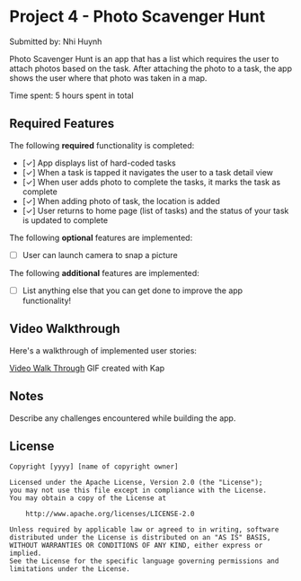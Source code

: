 # Project 4 - Photo Scavenger Hunt

Submitted by: Nhi Huynh

Photo Scavenger Hunt is an app that has a list which requires the user to attach photos based on the task. After attaching the photo to a task, the app shows the user where that photo was taken in a map.

Time spent: 5 hours spent in total

## Required Features

The following **required** functionality is completed:

- [✓] App displays list of hard-coded tasks
- [✓] When a task is tapped it navigates the user to a task detail view
- [✓] When user adds photo to complete the tasks, it marks the task as complete
- [✓] When adding photo of task, the location is added
- [✓] User returns to home page (list of tasks) and the status of your task is updated to complete
 
The following **optional** features are implemented:

- [ ] User can launch camera to snap a picture	

The following **additional** features are implemented:

- [ ] List anything else that you can get done to improve the app functionality!

## Video Walkthrough

Here's a walkthrough of implemented user stories:

[Video Walk Through](https://imgur.com/a/5Sxr2iC)
GIF created with Kap  

## Notes

Describe any challenges encountered while building the app.

## License

    Copyright [yyyy] [name of copyright owner]

    Licensed under the Apache License, Version 2.0 (the "License");
    you may not use this file except in compliance with the License.
    You may obtain a copy of the License at

        http://www.apache.org/licenses/LICENSE-2.0

    Unless required by applicable law or agreed to in writing, software
    distributed under the License is distributed on an "AS IS" BASIS,
    WITHOUT WARRANTIES OR CONDITIONS OF ANY KIND, either express or implied.
    See the License for the specific language governing permissions and
    limitations under the License.
